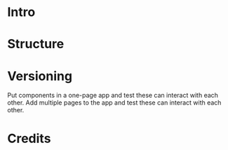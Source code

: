 # Intro


# Structure



# Versioning
Put components in a one-page app and test these can interact with each other.
Add multiple pages to the app and test these can interact with each other.


# Credits


